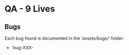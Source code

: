 # QA - 9 Lives

## Bugs
Each bug found is documented in the 'assets/bugs/' folder:
- 'bug-XXX-<title>.md' → bug description
- 'bug-XXX-checklist.md' → QA checklist for testing the bug
- Evidence (screenshots, videos) → attached in the same folder

## Templates
Templates for future bugs are stored in 'assets/templates/':
- bug-report-template.md → template to report new bugs
- bug-checklist-template.md → template to create QA checklists

## How to test
- Follow the checklist of each bug before marking it as resolved.
- Update the '.md' file if new evidence is available.
